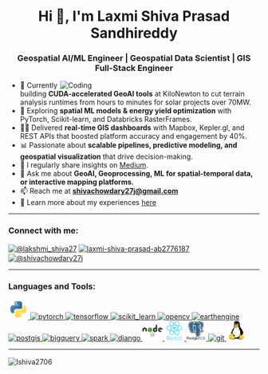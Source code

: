 <h1 align="center">Hi 👋, I'm Laxmi Shiva Prasad Sandhireddy</h1>
<h3 align="center">Geospatial AI/ML Engineer | Geospatial Data Scientist | GIS Full-Stack Engineer</h3>
<img align="right" alt="Coding" width="400" src="https://drive.google.com/uc?id=1_IBcxkx1eDipPMsmP8aOR6A_j1Hywg5N">

- 🔭 Currently building **CUDA-accelerated GeoAI tools** at KiloNewton to cut terrain analysis runtimes from hours to minutes for solar projects over 70MW.
- 🌱 Exploring **spatial ML models & energy yield optimization** with PyTorch, Scikit-learn, and Databricks RasterFrames.
- 👨‍💻 Delivered **real-time GIS dashboards** with Mapbox, Kepler.gl, and REST APIs that boosted platform accuracy and engagement by 40%.
- 📊 Passionate about **scalable pipelines, predictive modeling, and geospatial visualization** that drive decision-making.
- 📝 I regularly share insights on [Medium](https://medium.com/@shivachowdary27j).
- 💬 Ask me about **GeoAI, Geoprocessing, ML for spatial-temporal data, or interactive mapping platforms.**
- 📫 Reach me at **shivachowdary27j@gmail.com**
- 📄 Learn more about my experiences [here](https://drive.google.com/file/d/1zT0EhuTUVxCDSCNEUTQVT5SQm_Xv1wDX/view?usp=sharing)

---

<h3 align="left">Connect with me:</h3>
<p align="left">
<a href="https://twitter.com/@lakshmi_shiva27" target="blank"><img align="center" src="https://raw.githubusercontent.com/rahuldkjain/github-profile-readme-generator/master/src/images/icons/Social/twitter.svg" alt="@lakshmi_shiva27" height="30" width="40" /></a>
<a href="https://linkedin.com/in/laxmi-shiva-prasad-ab2776187" target="blank"><img align="center" src="https://raw.githubusercontent.com/rahuldkjain/github-profile-readme-generator/master/src/images/icons/Social/linked-in-alt.svg" alt="laxmi-shiva-prasad-ab2776187" height="30" width="40" /></a>
<a href="https://medium.com/@shivachowdary27j" target="blank"><img align="center" src="https://raw.githubusercontent.com/rahuldkjain/github-profile-readme-generator/master/src/images/icons/Social/medium.svg" alt="@shivachowdary27j" height="30" width="40" /></a>
</p>

---

<h3 align="left">Languages and Tools:</h3>
<p align="left"> 
<a href="https://www.python.org" target="_blank" rel="noreferrer"> <img src="https://raw.githubusercontent.com/devicons/devicon/master/icons/python/python-original.svg" alt="python" width="40" height="40"/> </a> 
<a href="https://pytorch.org/" target="_blank" rel="noreferrer"> <img src="https://www.vectorlogo.zone/logos/pytorch/pytorch-icon.svg" alt="pytorch" width="40" height="40"/> </a> 
<a href="https://www.tensorflow.org" target="_blank" rel="noreferrer"> <img src="https://www.vectorlogo.zone/logos/tensorflow/tensorflow-icon.svg" alt="tensorflow" width="40" height="40"/> </a> 
<a href="https://scikit-learn.org/" target="_blank" rel="noreferrer"> <img src="https://upload.wikimedia.org/wikipedia/commons/0/05/Scikit_learn_logo_small.svg" alt="scikit_learn" width="40" height="40"/> </a> 
<a href="https://opencv.org/" target="_blank" rel="noreferrer"> <img src="https://upload.wikimedia.org/wikipedia/commons/3/32/OpenCV_Logo_with_text_svg_version.svg" alt="opencv" width="40" height="40"/> </a> 
<a href="https://earthengine.google.com/" target="_blank" rel="noreferrer"> <img src="https://raw.githubusercontent.com/google/earthengine-api/master/python/examples/data/ee-logo.png" alt="earthengine" width="40" height="40"/> </a> 
<a href="https://postgis.net/" target="_blank" rel="noreferrer"> <img src="https://raw.githubusercontent.com/postgis/postgis/main/doc/images/postgis-logo.png" alt="postgis" width="40" height="40"/> </a> 
<a href="https://cloud.google.com/bigquery" target="_blank" rel="noreferrer"> <img src="https://www.vectorlogo.zone/logos/google_bigquery/google_bigquery-icon.svg" alt="bigquery" width="40" height="40"/> </a> 
<a href="https://spark.apache.org/" target="_blank" rel="noreferrer"> <img src="https://www.vectorlogo.zone/logos/apache_spark/apache_spark-icon.svg" alt="spark" width="40" height="40"/> </a> 
<a href="https://www.djangoproject.com/" target="_blank" rel="noreferrer"> <img src="https://cdn.worldvectorlogo.com/logos/django.svg" alt="django" width="40" height="40"/> </a> 
<a href="https://nodejs.org" target="_blank" rel="noreferrer"> <img src="https://raw.githubusercontent.com/devicons/devicon/master/icons/nodejs/nodejs-original-wordmark.svg" alt="nodejs" width="40" height="40"/> </a> 
<a href="https://reactjs.org/" target="_blank" rel="noreferrer"> <img src="https://raw.githubusercontent.com/devicons/devicon/master/icons/react/react-original-wordmark.svg" alt="react" width="40" height="40"/> </a> 
<a href="https://www.postgresql.org/" target="_blank" rel="noreferrer"> <img src="https://raw.githubusercontent.com/devicons/devicon/master/icons/postgresql/postgresql-original-wordmark.svg" alt="postgresql" width="40" height="40"/> </a> 
<a href="https://git-scm.com/" target="_blank" rel="noreferrer"> <img src="https://www.vectorlogo.zone/logos/git-scm/git-scm-icon.svg" alt="git" width="40" height="40"/> </a> 
<a href="https://www.linux.org/" target="_blank" rel="noreferrer"> <img src="https://raw.githubusercontent.com/devicons/devicon/master/icons/linux/linux-original.svg" alt="linux" width="40" height="40"/> </a> 
</p>

---

<p><img align="center" src="https://github-readme-stats.vercel.app/api/top-langs?username=lshiva2706&show_icons=true&locale=en&layout=compact" alt="lshiva2706" /></p>

